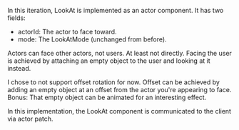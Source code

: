In this iteration, LookAt is implemented as an actor component. It has two fields:
- actorId: The actor to face toward.
- mode: The LookAtMode (unchanged from before).

Actors can face other actors, not users. At least not directly. Facing the user is achieved by attaching an empty object to the user and looking at it instead.

I chose to not support offset rotation for now. Offset can be achieved by adding an empty object at an offset from the actor you're appearing to face. Bonus: That empty object can be animated for an interesting effect.

In this implementation, the LookAt component is communicated to the client via actor patch.
